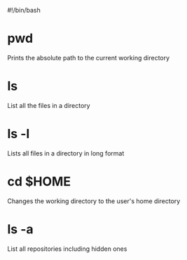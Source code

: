 #!/bin/bash
# pwd
Prints the absolute path to the current working directory
# ls
List all the files in a directory
# ls -l
Lists all files in a directory in long format
# cd $HOME
Changes the working directory to the user's home directory
# ls -a
List all repositories including hidden ones
